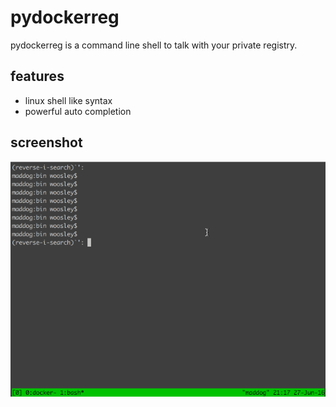 # pydockerreg

pydockerreg is a command line shell to talk with your private registry.

## features
- linux shell like syntax
- powerful auto completion

## screenshot
![gif](https://raw.githubusercontent.com/woosley/pydockerreg/master/screenshot/screen.gif)
